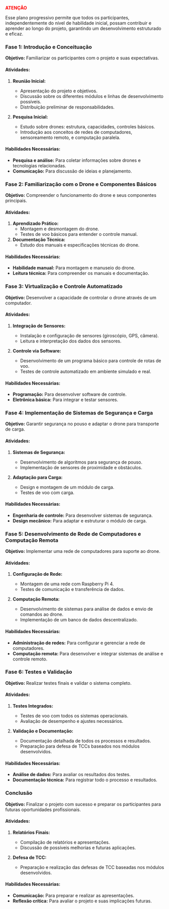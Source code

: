 **<span style="color:red">ATENÇÃO</span>**


Esse plano progressivo permite que todos os participantes, independentemente do nível de habilidade inicial, possam contribuir e aprender ao longo do projeto, garantindo um desenvolvimento estruturado e eficaz.




### Fase 1: Introdução e Conceituação

**Objetivo:** Familiarizar os participantes com o projeto e suas expectativas.

#### Atividades:

1. **Reunião Inicial:**

   - Apresentação do projeto e objetivos.
   - Discussão sobre os diferentes módulos e linhas de desenvolvimento possíveis.
   - Distribuição preliminar de responsabilidades.

2. **Pesquisa Inicial:**
   - Estudo sobre drones: estrutura, capacidades, controles básicos.
   - Introdução aos conceitos de redes de computadores, sensoreamento remoto, e computação paralela.

#### Habilidades Necessárias:

- **Pesquisa e análise:** Para coletar informações sobre drones e tecnologias relacionadas.
- **Comunicação:** Para discussão de ideias e planejamento.

### Fase 2: Familiarização com o Drone e Componentes Básicos

**Objetivo:** Compreender o funcionamento do drone e seus componentes principais.

#### Atividades:

1. **Aprendizado Prático:**
   - Montagem e desmontagem do drone.
   - Testes de voo básicos para entender o controle manual.
2. **Documentação Técnica:**
   - Estudo dos manuais e especificações técnicas do drone.

#### Habilidades Necessárias:

- **Habilidade manual:** Para montagem e manuseio do drone.
- **Leitura técnica:** Para compreender os manuais e documentação.

### Fase 3: Virtualização e Controle Automatizado

**Objetivo:** Desenvolver a capacidade de controlar o drone através de um computador.

#### Atividades:

1. **Integração de Sensores:**

   - Instalação e configuração de sensores (giroscópio, GPS, câmera).
   - Leitura e interpretação dos dados dos sensores.

2. **Controle via Software:**
   - Desenvolvimento de um programa básico para controle de rotas de voo.
   - Testes de controle automatizado em ambiente simulado e real.

#### Habilidades Necessárias:

- **Programação:** Para desenvolver software de controle.
- **Eletrônica básica:** Para integrar e testar sensores.

### Fase 4: Implementação de Sistemas de Segurança e Carga

**Objetivo:** Garantir segurança no pouso e adaptar o drone para transporte de carga.

#### Atividades:

1. **Sistemas de Segurança:**

   - Desenvolvimento de algoritmos para segurança de pouso.
   - Implementação de sensores de proximidade e obstáculos.

2. **Adaptação para Carga:**
   - Design e montagem de um módulo de carga.
   - Testes de voo com carga.

#### Habilidades Necessárias:

- **Engenharia de controle:** Para desenvolver sistemas de segurança.
- **Design mecânico:** Para adaptar e estruturar o módulo de carga.

### Fase 5: Desenvolvimento de Rede de Computadores e Computação Remota

**Objetivo:** Implementar uma rede de computadores para suporte ao drone.

#### Atividades:

1. **Configuração de Rede:**

   - Montagem de uma rede com Raspberry Pi 4.
   - Testes de comunicação e transferência de dados.

2. **Computação Remota:**
   - Desenvolvimento de sistemas para análise de dados e envio de comandos ao drone.
   - Implementação de um banco de dados descentralizado.

#### Habilidades Necessárias:

- **Administração de redes:** Para configurar e gerenciar a rede de computadores.
- **Computação remota:** Para desenvolver e integrar sistemas de análise e controle remoto.

### Fase 6: Testes e Validação

**Objetivo:** Realizar testes finais e validar o sistema completo.

#### Atividades:

1. **Testes Integrados:**

   - Testes de voo com todos os sistemas operacionais.
   - Avaliação de desempenho e ajustes necessários.

2. **Validação e Documentação:**
   - Documentação detalhada de todos os processos e resultados.
   - Preparação para defesa de TCCs baseados nos módulos desenvolvidos.

#### Habilidades Necessárias:

- **Análise de dados:** Para avaliar os resultados dos testes.
- **Documentação técnica:** Para registrar todo o processo e resultados.

### Conclusão

**Objetivo:** Finalizar o projeto com sucesso e preparar os participantes para futuras oportunidades profissionais.

#### Atividades:

1. **Relatórios Finais:**

   - Compilação de relatórios e apresentações.
   - Discussão de possíveis melhorias e futuras aplicações.

2. **Defesa de TCC:**
   - Preparação e realização das defesas de TCC baseadas nos módulos desenvolvidos.

#### Habilidades Necessárias:

- **Comunicação:** Para preparar e realizar as apresentações.
- **Reflexão crítica:** Para avaliar o projeto e suas implicações futuras.


